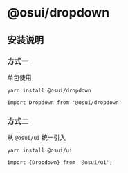 # @osui/dropdown

## 安装说明

### 方式一

单包使用

```
yarn install @osui/dropdown
```

```
import Dropdown from '@osui/dropdown'
```

### 方式二

从 `@osui/ui` 统一引入

```
yarn install @osui/ui
```

```
import {Dropdown} from '@osui/ui';
```



